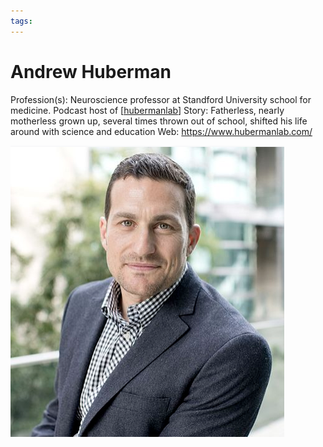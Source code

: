 ```yaml
--- 
tags:
---
```


# Andrew Huberman

Profession(s): Neuroscience professor at Standford University school for medicine. Podcast host of [[hubermanlab]]
Story: Fatherless, nearly motherless grown up, several times thrown out of school, shifted his life around with science and education
Web: https://www.hubermanlab.com/

![](../attachments/2021-03-01-18-21-44.png)

[//begin]: # "Autogenerated link references for markdown compatibility"
[hubermanlab]: ../podcasts/hubermanlab/hubermanlab.md "hubermanlab"
[//end]: # "Autogenerated link references"